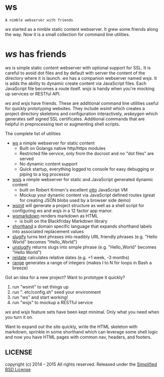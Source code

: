 ws
==

    A nimble webserver with friends

_ws_ started as a nimble static content webserver. It grew some friends along the way.  Now it is a small collection for command line utilities.

# _ws_ has friends

_ws_ is simple static content webserver with optional support for SSL. It is careful to avoid dot files and by default with server the content of the directory where it is launch. _ws_ has a companion webserver named _wsjs_. It is adds the ability to dynamic create content via JavaScript files.  Each JavaScript file becomes a route itself. _wsjs_ is handy when you're mocking up services or RESTful API.

_ws_ and _wsjs_ have friends. These are additional command line utilities useful for quickly prototyping websites. They include _wsinit_ which creates a project directory skeletons and configuration interactively, _wskeygen_ which generates self signed SSL certificates. Additional commands that are helpful in preprocessing text or augmenting shell scripts.

The complete list of utilities

+ [ws](doc/ws.md) a nimple webserver for static content
    + Built on Golangs native http/https modules
    + Restricted file service, only from the docroot and no "dot files" are served
    + No dynamic content support 
    + Quick startup, everything logged to console for easy debugging or piping to a log processor
+ [wsjs](doc/wsjs.md) a nimple webserver for static and JavaScript generated dynamic content
    + built on Robert Krimen's excellent [otto](https://github.com/robertkrimen/otto) JavaScript VM
    + Mockup your dynamic content via JavaScript defined routes (great for creating JSON blobs used by a browser side demo)
+ [wsinit](document) will generate a project structure as well as a shell script for configuring _ws_ and _wsjs_ in a 12 factor app manor.
+ [wsmarkdown](doc/wsmarkdown.md) renders markdown as HTML
    + is built on the Blackfriday Markdown library
+ [shorthand](doc/shorthand.md) a domain specific language that expands shorthand labels into associated replacement values
+ [slugify](doc/slugify.md) turns text phrases into readibly URL friendly phrases (e.g. "Hello World" becomes "Hello_World")
+ [unslugify](doc/unslugify.md) returns slugs into simple phrase (e.g. "Hello_World" becomes "Hello World")
+ [reldate](doc/reldate.md) calculates relative dates (e.g. +1 week, -3 months)
+ [range](doc/range.md) generates a range of integers (makes I to N for loops in Bash a breeze)

Got an idea for a new project? Want to prototype it quickly? 

1. run "wsinit" to set things up
2. run ". etc/config.sh" seed your environment
3. run "ws" and start working!
4. run "wsjs" to mockup a RESTful service

_ws_ and _wsjs_ feature sets have been kept minimal. Only what you need when you turn it on.

Want to expand out the site quickly, write the HTML skeleton with
markdown, sprinkle in some shorthand which can leverage some shell logic
and now you have HTML pages with common nav, headers, and footers.

## LICENSE

copyright (c) 2014 - 2015 All rights reserved.
Released under the [Simplified BSD License](http://opensource.org/licenses/bsd-license.php)

